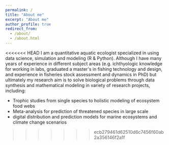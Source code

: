 ```yaml
---
permalink: /
title: "About me"
excerpt: "About me"
author_profile: true
redirect_from: 
  - /about/
  - /about.html
---
```


<<<<<<< HEAD
I am a quantitative aquatic ecologist specialized in using data science, simulation and modeling (R & Python). Although I have many years of experience in different subject areas (e.g. ichthyologic knowledge for working in labs, graduated a master's in fishing technology and design, and experience in fisheries stock assessment and dynamics in PhD) but ultimately my research aim is to solve biological problems through data synthesis and mathematical modeling in variety of research projects, including:
+ Trophic studies from single species to holistic modeling of ecosystem food webs
+ Meta-analysis for prediction of threatened species in large scale
+ digital distribution and prediction models for marine ecosystems and climate change scenarios
>>>>>>> ecb279461d62510d6c7456f60ab2a356146f2a1f
